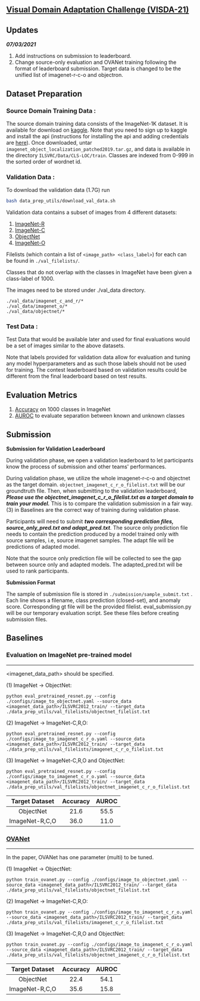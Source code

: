 
## [Visual Domain Adaptation Challenge (VISDA-21)](http://ai.bu.edu/visda-2021/)
## Updates
***07/03/2021***
1. Add instructions on submission to leaderboard.
2. Change source-only evaluation and OVANet training following the format of leaderboard submission. Target data is changed to be the unified list of imagenet-r-c-o and objectron.


## Dataset Preparation

### Source Domain Training Data : 
The source domain training data consists of the ImageNet-1K dataset. It is 
available for download on [kaggle](https://www.kaggle.com/c/imagenet-object-localization-challenge/overview). 
Note that you need to sign up to kaggle and install the api (instructions for 
installing the api and adding credentials are [here](https://github.com/Kaggle/kaggle-api#kaggle-api)).
Once downloaded, untar `imagenet_object_localization_patched2019.tar.gz`, and data 
is available in the directory `ILSVRC/Data/CLS-LOC/train`.
Classes are indexed from 0-999 in the sorted order of wordnet id.


### Validation Data :
To download the validation data (1.7G) run
```bash
bash data_prep_utils/download_val_data.sh
```

Validation data contains a subset of images from 4 different datasets:

1. [ImageNet-R](https://github.com/hendrycks/imagenet-r)
2. [ImageNet-C](https://zenodo.org/record/2235448#.YM6VdzopCV4)
3. [ObjectNet](https://objectnet.dev/index.html)
4. [ImageNet-O](https://github.com/hendrycks/natural-adv-examples)

Filelists (which contain a list of `<image_path> <class_label>`) for each can be found in `./val_filelists/`.

Classes that do not overlap with the classes in ImageNet have been given a class-label of 1000.

The images need to be stored under ./val_data directory. 
```
./val_data/imagenet_c_and_r/*
./val_data/imagenet_o/*
./val_data/objectnet/*
``` 

### Test Data :

Test Data that would be available later and used for final evaluations would be a set of images similar to the above datasets.

Note that labels provided for validation data allow for evaluation and tuning any model hyperparameters and as such those labels should not be used for training. The contest leaderboard based on validation results could be different from the final leaderboard based on test results.

## Evaluation Metrics

1. [Accuracy](https://github.com/VisionLearningGroup/visda21-dev/blob/6b08d9600418d5a413d6f13459786a298ea6df87/eval.py#L75) on 1000 classes in ImageNet
2. [AUROC](https://github.com/VisionLearningGroup/visda21-dev/blob/6b08d9600418d5a413d6f13459786a298ea6df87/eval.py#L76) to evaluate separation between known and unknown classes


## Submission

**Submission for Validation Leaderboard**

During validation phase, we open a validation leaderboard to let participants know the process of submission and other teams' performances.

During validation phase, we utilize the whole imagenet-r-c-o and objectnet as the target domain.
`objectnet_imagenet_c_r_o_filelist.txt` will be our groundtruth file.
Then, when submitting to the validation leaderboard, ***Please use the objectnet_imagenet_c_r_o_filelist.txt as a target domain to train your model.***
This is to compare the validation submission in a fair way. (3) in Baselines are the correct way of training during validation phase.

Participants will need to submit ***two corresponding prediction files, source_only_pred.txt and adapt_pred.txt***.
The source only prediction file needs to contain the prediction produced by a model trained only with source samples, i.e, source imagenet samples.
The adapt file will be predictions of adapted model.

Note that the source only prediction file will be collected to see the gap between source only and adapted models.
The adapted_pred.txt will be used to rank participants.


**Submission Format**

The sample of submission file is stored in `./submission/sample_submit.txt` .
Each line shows a filename, class prediction (closed-set), and anomaly score.
Corresponding gt file will be the provided filelist.
eval_submission.py will be our temporary evaluation script.
See these files before creating submission files.



## Baselines


### Evaluation on ImageNet pre-trained model

---

<imagenet_data_path> should be specified.

(1) ImageNet -> ObjectNet:
```
python eval_pretrained_resnet.py --config ./configs/image_to_objectnet.yaml --source_data <imagenet_data_path>/ILSVRC2012_train/ --target_data ./data_prep_utils/val_filelists/objectnet_filelist.txt
```

(2) ImageNet -> ImageNet-C,R,O:

```
python eval_pretrained_resnet.py --config ./configs/image_to_imagenet_c_r_o.yaml --source_data <imagenet_data_path>/ILSVRC2012_train/ --target_data ./data_prep_utils/val_filelists/imagenet_c_r_o_filelist.txt
```

(3) ImageNet -> ImageNet-C,R,O and ObjectNet:

```
python eval_pretrained_resnet.py --config ./configs/image_to_imagenet_c_r_o.yaml --source_data <imagenet_data_path>/ILSVRC2012_train/ --target_data ./data_prep_utils/val_filelists/objectnet_imagenet_c_r_o_filelist.txt
```

|Target Dataset | Accuracy | AUROC  |
|:---: | :---: | :---:|
| ObjectNet |21.6 | 55.5 |
| ImageNet-R,C,O|  36.0 | 11.0 |

### [OVANet](https://arxiv.org/pdf/2104.03344.pdf)

---
In the paper, OVANet has one parameter (multi) to be tuned. 

(1) ImageNet -> ObjectNet:

```
python train_ovanet.py --config ./configs/image_to_objectnet.yaml --source_data <imagenet_data_path>/ILSVRC2012_train/ --target_data ./data_prep_utils/val_filelists/objectnet_filelist.txt 
```

(2) ImageNet -> ImageNet-C,R,O:

```
python train_ovanet.py --config ./configs/image_to_imagenet_c_r_o.yaml --source_data <imagenet_data_path>/ILSVRC2012_train/ --target_data ./data_prep_utils/val_filelists/imagenet_c_r_o_filelist.txt
```

(3) ImageNet -> ImageNet-C,R,O and ObjectNet:

```
python train_ovanet.py --config ./configs/image_to_imagenet_c_r_o.yaml --source_data <imagenet_data_path>/ILSVRC2012_train/ --target_data ./data_prep_utils/val_filelists/objectnet_imagenet_c_r_o_filelist.txt
```

|Target Dataset | Accuracy | AUROC  |
|:---: | :---: | :---:|
| ObjectNet |   22.4 | 54.1 |
| ImageNet-R,C,O| 35.6 | 15.8 |
